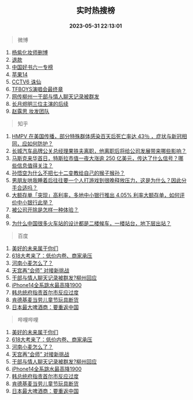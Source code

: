 <div align="center"><h2>实时热搜榜</h2><h4>2023-05-31 22:13:01</h4></div>

> 微博  

1. [杨紫化妆师删博](https://s.weibo.com/weibo?q=%23%E6%9D%A8%E7%B4%AB%E5%8C%96%E5%A6%86%E5%B8%88%E5%88%A0%E5%8D%9A%23&t=31&band_rank=1&Refer=top)<br />
2. [退款](https://s.weibo.com/weibo?q=%E9%80%80%E6%AC%BE&t=31&band_rank=2&Refer=top)<br />
3. [中国好书六一专榜](https://s.weibo.com/weibo?q=%23%E4%B8%AD%E5%9B%BD%E5%A5%BD%E4%B9%A6%E5%85%AD%E4%B8%80%E4%B8%93%E6%A6%9C%23&t=31&band_rank=3&Refer=top)<br />
4. [苹果14](https://s.weibo.com/weibo?q=%E8%8B%B9%E6%9E%9C14&t=31&band_rank=4&Refer=top)<br />
5. [CCTV6 诛仙](https://s.weibo.com/weibo?q=CCTV6%20%E8%AF%9B%E4%BB%99&t=31&band_rank=5&Refer=top)<br />
6. [TFBOYS演唱会最终章](https://s.weibo.com/weibo?q=%23TFBOYS%E6%BC%94%E5%94%B1%E4%BC%9A%E6%9C%80%E7%BB%88%E7%AB%A0%23&t=31&band_rank=6&Refer=top)<br />
7. [网传柳州一干部与情人聊天记录被群发](https://s.weibo.com/weibo?q=%23%E7%BD%91%E4%BC%A0%E6%9F%B3%E5%B7%9E%E4%B8%80%E5%B9%B2%E9%83%A8%E4%B8%8E%E6%83%85%E4%BA%BA%E8%81%8A%E5%A4%A9%E8%AE%B0%E5%BD%95%E8%A2%AB%E7%BE%A4%E5%8F%91%23&t=31&band_rank=7&Refer=top)<br />
8. [长月烬明三位主演的后续](https://s.weibo.com/weibo?q=%23%E9%95%BF%E6%9C%88%E7%83%AC%E6%98%8E%E4%B8%89%E4%BD%8D%E4%B8%BB%E6%BC%94%E7%9A%84%E5%90%8E%E7%BB%AD%23&t=31&band_rank=8&Refer=top)<br />
9. [赵露思 妆发团队](https://s.weibo.com/weibo?q=%E8%B5%B5%E9%9C%B2%E6%80%9D%20%E5%A6%86%E5%8F%91%E5%9B%A2%E9%98%9F&t=31&band_rank=9&Refer=top)<br />

> 知乎  

1. [HMPV 在美国传播，部分特殊群体感染百天后死亡率达 43％ ，症状与新冠相同，应如何防护？](https://www.zhihu.com/question/603980078)<br />
2. [长城汽车品牌公关总经理果铁夫离职，他离职后将给公司发展带来哪些影响？](https://www.zhihu.com/question/603994079)<br />
3. [马斯克来华首日，特斯拉市值一夜大涨逾 250 亿美元，传达了什么信号？哪些信息值得关注？](https://www.zhihu.com/question/604022867)<br />
4. [孙悟空为什么不把七十二变教给自己的猴子猴孙？](https://www.zhihu.com/question/603305444)<br />
5. [男朋友哄我睡着后往往要一个人打游戏到很晚释放压力，这是为什么？因此分手合适吗？](https://www.zhihu.com/question/597228825)<br />
6. [大额存单「突现」高利率，多地中小银行推出 4.05% 利率大额存单，如何评价中小银行此举？](https://www.zhihu.com/question/604069185)<br />
7. [被公司开除是怎样一种体验？](https://www.zhihu.com/question/44336628)<br />
8. []()<br />
9. [为什么中国很多火车站的设计都是二楼候车，一楼站台，地下层出站？](https://www.zhihu.com/question/21422520)<br />

> 百度  

1. [美好的未来属于你们](https://www.baidu.com/s?wd=%E7%BE%8E%E5%A5%BD%E7%9A%84%E6%9C%AA%E6%9D%A5%E5%B1%9E%E4%BA%8E%E4%BD%A0%E4%BB%AC&sa=fyb_news&rsv_dl=fyb_news)<br />
2. [618大考来了：低价内卷、商家承压](https://www.baidu.com/s?wd=618%E5%A4%A7%E8%80%83%E6%9D%A5%E4%BA%86%EF%BC%9A%E4%BD%8E%E4%BB%B7%E5%86%85%E5%8D%B7%E3%80%81%E5%95%86%E5%AE%B6%E6%89%BF%E5%8E%8B&sa=fyb_news&rsv_dl=fyb_news)<br />
3. [河南小麦怎么了？](https://www.baidu.com/s?wd=%E6%B2%B3%E5%8D%97%E5%B0%8F%E9%BA%A6%E6%80%8E%E4%B9%88%E4%BA%86%EF%BC%9F&sa=fyb_news&rsv_dl=fyb_news)<br />
4. [天宫再“会师” 对接新挑战](https://www.baidu.com/s?wd=%E5%A4%A9%E5%AE%AB%E5%86%8D%E2%80%9C%E4%BC%9A%E5%B8%88%E2%80%9D+%E5%AF%B9%E6%8E%A5%E6%96%B0%E6%8C%91%E6%88%98&sa=fyb_news&rsv_dl=fyb_news)<br />
5. [干部与情人聊天记录被群发?柳州回应](https://www.baidu.com/s?wd=%E5%B9%B2%E9%83%A8%E4%B8%8E%E6%83%85%E4%BA%BA%E8%81%8A%E5%A4%A9%E8%AE%B0%E5%BD%95%E8%A2%AB%E7%BE%A4%E5%8F%91%3F%E6%9F%B3%E5%B7%9E%E5%9B%9E%E5%BA%94&sa=fyb_news&rsv_dl=fyb_news)<br />
6. [iPhone14全系跳水最高降1900](https://www.baidu.com/s?wd=iPhone14%E5%85%A8%E7%B3%BB%E8%B7%B3%E6%B0%B4%E6%9C%80%E9%AB%98%E9%99%8D1900&sa=fyb_news&rsv_dl=fyb_news)<br />
7. [韩总统府指责首尔市反应过度](https://www.baidu.com/s?wd=%E9%9F%A9%E6%80%BB%E7%BB%9F%E5%BA%9C%E6%8C%87%E8%B4%A3%E9%A6%96%E5%B0%94%E5%B8%82%E5%8F%8D%E5%BA%94%E8%BF%87%E5%BA%A6&sa=fyb_news&rsv_dl=fyb_news)<br />
8. [肯德基麦当劳儿童节玩具断货](https://www.baidu.com/s?wd=%E8%82%AF%E5%BE%B7%E5%9F%BA%E9%BA%A6%E5%BD%93%E5%8A%B3%E5%84%BF%E7%AB%A5%E8%8A%82%E7%8E%A9%E5%85%B7%E6%96%AD%E8%B4%A7&sa=fyb_news&rsv_dl=fyb_news)<br />
9. [日本最大啤酒商：要重返中国](https://www.baidu.com/s?wd=%E6%97%A5%E6%9C%AC%E6%9C%80%E5%A4%A7%E5%95%A4%E9%85%92%E5%95%86%EF%BC%9A%E8%A6%81%E9%87%8D%E8%BF%94%E4%B8%AD%E5%9B%BD&sa=fyb_news&rsv_dl=fyb_news)<br />

> 哔哩哔哩  

1. [美好的未来属于你们](https://www.baidu.com/s?wd=%E7%BE%8E%E5%A5%BD%E7%9A%84%E6%9C%AA%E6%9D%A5%E5%B1%9E%E4%BA%8E%E4%BD%A0%E4%BB%AC&sa=fyb_news&rsv_dl=fyb_news)<br />
2. [618大考来了：低价内卷、商家承压](https://www.baidu.com/s?wd=618%E5%A4%A7%E8%80%83%E6%9D%A5%E4%BA%86%EF%BC%9A%E4%BD%8E%E4%BB%B7%E5%86%85%E5%8D%B7%E3%80%81%E5%95%86%E5%AE%B6%E6%89%BF%E5%8E%8B&sa=fyb_news&rsv_dl=fyb_news)<br />
3. [河南小麦怎么了？](https://www.baidu.com/s?wd=%E6%B2%B3%E5%8D%97%E5%B0%8F%E9%BA%A6%E6%80%8E%E4%B9%88%E4%BA%86%EF%BC%9F&sa=fyb_news&rsv_dl=fyb_news)<br />
4. [天宫再“会师” 对接新挑战](https://www.baidu.com/s?wd=%E5%A4%A9%E5%AE%AB%E5%86%8D%E2%80%9C%E4%BC%9A%E5%B8%88%E2%80%9D+%E5%AF%B9%E6%8E%A5%E6%96%B0%E6%8C%91%E6%88%98&sa=fyb_news&rsv_dl=fyb_news)<br />
5. [干部与情人聊天记录被群发?柳州回应](https://www.baidu.com/s?wd=%E5%B9%B2%E9%83%A8%E4%B8%8E%E6%83%85%E4%BA%BA%E8%81%8A%E5%A4%A9%E8%AE%B0%E5%BD%95%E8%A2%AB%E7%BE%A4%E5%8F%91%3F%E6%9F%B3%E5%B7%9E%E5%9B%9E%E5%BA%94&sa=fyb_news&rsv_dl=fyb_news)<br />
6. [iPhone14全系跳水最高降1900](https://www.baidu.com/s?wd=iPhone14%E5%85%A8%E7%B3%BB%E8%B7%B3%E6%B0%B4%E6%9C%80%E9%AB%98%E9%99%8D1900&sa=fyb_news&rsv_dl=fyb_news)<br />
7. [韩总统府指责首尔市反应过度](https://www.baidu.com/s?wd=%E9%9F%A9%E6%80%BB%E7%BB%9F%E5%BA%9C%E6%8C%87%E8%B4%A3%E9%A6%96%E5%B0%94%E5%B8%82%E5%8F%8D%E5%BA%94%E8%BF%87%E5%BA%A6&sa=fyb_news&rsv_dl=fyb_news)<br />
8. [肯德基麦当劳儿童节玩具断货](https://www.baidu.com/s?wd=%E8%82%AF%E5%BE%B7%E5%9F%BA%E9%BA%A6%E5%BD%93%E5%8A%B3%E5%84%BF%E7%AB%A5%E8%8A%82%E7%8E%A9%E5%85%B7%E6%96%AD%E8%B4%A7&sa=fyb_news&rsv_dl=fyb_news)<br />
9. [日本最大啤酒商：要重返中国](https://www.baidu.com/s?wd=%E6%97%A5%E6%9C%AC%E6%9C%80%E5%A4%A7%E5%95%A4%E9%85%92%E5%95%86%EF%BC%9A%E8%A6%81%E9%87%8D%E8%BF%94%E4%B8%AD%E5%9B%BD&sa=fyb_news&rsv_dl=fyb_news)<br />
